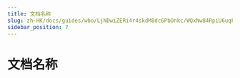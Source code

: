 ```yaml
---
title: 文档名称
slug: zh-HK/docs/guides/wbo/LjNDwiZERi4r4skdM8dc6PbOnkc/WQxNw84RpiU6uqkbY6CcBl2Tnrh
sidebar_position: 7
---
```



# 文档名称

